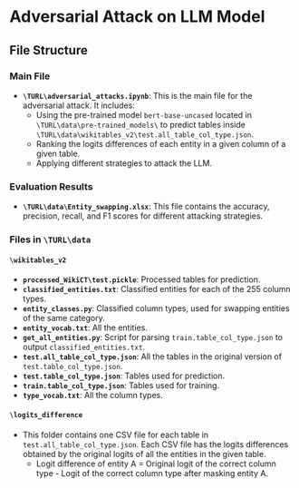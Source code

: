
# Adversarial Attack on LLM Model

## File Structure

### Main File
- **`\TURL\adversarial_attacks.ipynb`**: This is the main file for the adversarial attack. It includes:
  - Using the pre-trained model `bert-base-uncased` located in `\TURL\data\pre-trained_models\` to predict tables inside `\TURL\data\wikitables_v2\test.all_table_col_type.json`.
  - Ranking the logits differences of each entity in a given column of a given table.
  - Applying different strategies to attack the LLM.

### Evaluation Results
- **`\TURL\data\Entity_swapping.xlsx`**: This file contains the accuracy, precision, recall, and F1 scores for different attacking strategies.

### Files in **`\TURL\data`**

#### **`\wikitables_v2`**
- **`processed_WikiCT\test.pickle`**: Processed tables for prediction.
- **`classified_entities.txt`**: Classified entities for each of the 255 column types.
- **`entity_classes.py`**: Classified column types, used for swapping entities of the same category.
- **`entity_vocab.txt`**: All the entities.
- **`get_all_entities.py`**: Script for parsing `train.table_col_type.json` to output `classified_entities.txt`.
- **`test.all_table_col_type.json`**: All the tables in the original version of `test.table_col_type.json`.
- **`test.table_col_type.json`**: Tables used for prediction.
- **`train.table_col_type.json`**: Tables used for training.
- **`type_vocab.txt`**: All the column types.

#### **`\logits_difference`**
- This folder contains one CSV file for each table in `test.all_table_col_type.json`. Each CSV file has the logits differences obtained by the original logits of all the entities in the given table. 
  - Logit difference of entity A = Original logit of the correct column type - Logit of the correct column type after masking entity A.

